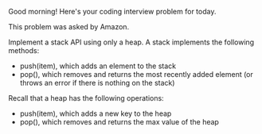 Good morning! Here's your coding interview problem for today.

This problem was asked by Amazon.

Implement a stack API using only a heap. A stack implements the following
methods:

 * push(item), which adds an element to the stack
 * pop(), which removes and returns the most recently added element (or throws
   an error if there is nothing on the stack)

Recall that a heap has the following operations:

 * push(item), which adds a new key to the heap
 * pop(), which removes and returns the max value of the heap